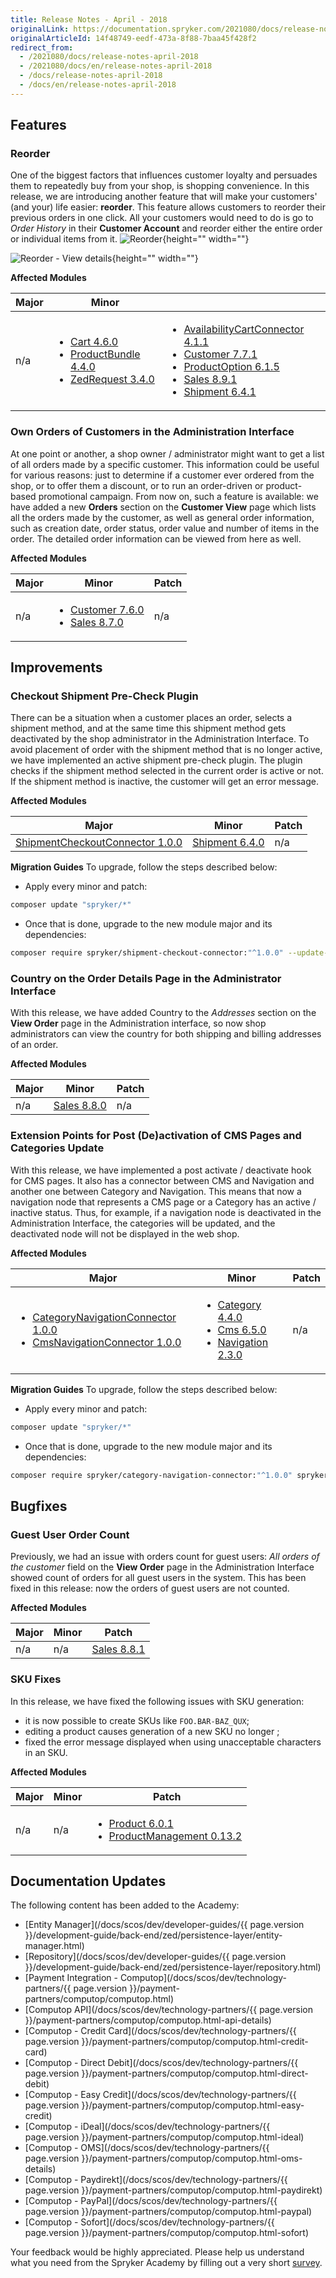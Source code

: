 ```yaml
---
title: Release Notes - April - 2018
originalLink: https://documentation.spryker.com/2021080/docs/release-notes-april-2018
originalArticleId: 14f48749-eedf-473a-8f88-7baa45f428f2
redirect_from:
  - /2021080/docs/release-notes-april-2018
  - /2021080/docs/en/release-notes-april-2018
  - /docs/release-notes-april-2018
  - /docs/en/release-notes-april-2018
---
```


## Features
### Reorder
One of the biggest factors that influences customer loyalty and persuades them to repeatedly buy from your shop, is shopping convenience. In this release, we are introducing another feature that will make your customers' (and your) life easier: **reorder**. This feature allows customers to reorder their previous orders in one click. All your customers would need to do is go to  _Order History_ in their **Customer Account** and reorder either the entire order or individual items from it.
![Reorder](https://spryker.s3.eu-central-1.amazonaws.com/docs/About/Releases/Archive/Release+Notes+-+April+-+2018/reorder_view_orders.png){height="" width=""}
 
![Reorder - View details](https://spryker.s3.eu-central-1.amazonaws.com/docs/About/Releases/Archive/Release+Notes+-+April+-+2018/reorder_order_details.png){height="" width=""}

**Affected Modules**

| Major | Minor |  |
| --- | --- | --- |
| n/a | <ul><li>[Cart 4.6.0](https://github.com/spryker/cart/releases/tag/4.6.0)</li><li>[ProductBundle 4.4.0](https://github.com/spryker/product-bundle/releases/tag/4.4.0)</li><li>[ZedRequest 3.4.0](https://github.com/spryker/zed-request/releases/tag/3.4.0)</li></ul> | <ul><li>[AvailabilityCartConnector 4.1.1](https://github.com/spryker/availability-cart-connector/releases/tag/4.1.1)</li><li>[Customer 7.7.1](https://github.com/spryker/customer/releases/tag/7.7.1)</li><li>[ProductOption 6.1.5](https://github.com/spryker/product-option/releases/tag/6.1.5)</li><li>[Sales 8.9.1](https://github.com/spryker/sales/releases/tag/8.9.1)</li><li>[Shipment 6.4.1](https://github.com/spryker/shipment/releases/tag/6.4.1)</li></ul> |

### Own Orders of Customers in the Administration Interface
At one point or another, a shop owner / administrator might want to get a list of all orders made by a specific customer. This information could be useful for various reasons: just to determine if a customer ever ordered from the shop, or to offer them a discount, or to run an order-driven or product-based promotional campaign. From now on, such a feature is available: we have added a new **Orders** section on the **Customer View** page which lists all the orders made by the customer, as well as general order information, such as creation date, order status, order value and number of items in the order. The detailed order information can be viewed from here as well.

**Affected Modules**

| Major | Minor | Patch |
| --- | --- | --- |
| n/a | <ul><li>[Customer 7.6.0](https://github.com/spryker/customer/releases/tag/7.6.0)</li><li> [Sales 8.7.0](https://github.com/spryker/sales/releases/tag/8.7.0)</li></ul> | n/a |

<!--**Documentation**
For module documentation see: 
For store administration guides see: -->

## Improvements
### Checkout Shipment Pre-Check Plugin
There can be a situation when a customer places an order, selects a shipment method, and at the same time this shipment method gets deactivated by the shop administrator in the Administration Interface. To avoid placement of order with the shipment method that is no longer active, we have implemented an active shipment pre-check plugin. The plugin checks if the shipment method selected in the current order is active or not. If the shipment method is inactive, the customer will get an error message.

**Affected Modules**

| Major | Minor | Patch |
| --- | --- | --- |
|[ShipmentCheckoutConnector 1.0.0](https://github.com/spryker/shipment-checkout-connector/releases/tag/1.0.0)  | [Shipment 6.4.0](https://github.com/spryker/shipment/releases/tag/6.4.0) | n/a |

<!-- Documentation:
For plugin documentation see: -->

**Migration Guides**
To upgrade, follow the steps described below:

* Apply every minor and patch:

```bash
composer update "spryker/*"
```

* Once that is done, upgrade to the new module major and its dependencies:

```bash
composer require spryker/shipment-checkout-connector:"^1.0.0" --update-with-dependencies
```

### Country on the Order Details Page in the Administrator Interface
With this release, we have added Country to the _Addresses_ section on the **View Order** page in the Administration interface, so now shop administrators can view the country for both shipping and billing addresses of an order.

**Affected Modules**

| Major | Minor | Patch |
| --- | --- | --- |
| n/a |  [Sales 8.8.0](https://github.com/spryker/sales/releases/tag/8.8.0)|  n/a|

### Extension Points for Post (De)activation of CMS Pages and Categories Update
With this release, we have implemented a post activate / deactivate hook for CMS pages. It also has a connector between CMS and Navigation and another one between Category and Navigation. This means that now a navigation node that represents a CMS page or a Category has an active / inactive status. Thus, for example, if a navigation node is deactivated in the Administration Interface, the categories will be updated, and the deactivated node will not be displayed in the web shop.

**Affected Modules**

| Major | Minor | Patch |
| --- | --- | --- |
| <ul><li>[CategoryNavigationConnector 1.0.0](https://github.com/spryker/category-navigation-connector/releases/tag/1.0.0)</li><li>[CmsNavigationConnector 1.0.0](https://github.com/spryker/cms-navigation-connector/releases/tag/1.0.0)</li></ul> | <ul><li>[Category 4.4.0](https://github.com/spryker/category/releases/tag/4.4.0)</li><li>[Cms 6.5.0](https://github.com/spryker/cms/releases/tag/6.5.0)</li><li>[Navigation 2.3.0](https://github.com/spryker/navigation/releases/tag/2.3.0)</li></ul> | n/a |

<!-- Documentation
For plugin documentation see: -->

**Migration Guides**
To upgrade, follow the steps described below:

* Apply every minor and patch:

```bash
composer update "spryker/*"
```

* Once that is done, upgrade to the new module major and its dependencies:

```bash
composer require spryker/category-navigation-connector:"^1.0.0" spryker/cms-navigation-connector:"^1.0.0" --update-with-dependencies
```

## Bugfixes
### Guest User Order Count
Previously, we had an issue with orders count for guest users: _All orders of the customer_ field on the **View Order** page in the Administration Interface showed count of orders for all guest users in the system. This has been fixed in this release: now the orders of guest users are not counted.

**Affected Modules**

| Major | Minor | Patch |
| --- | --- | --- |
| n/a | n/a | [Sales 8.8.1](https://github.com/spryker/sales/releases/tag/8.8.1) |

### SKU Fixes
In this release, we have fixed the following issues with SKU generation:

* it is now possible to create SKUs like `FOO.BAR-BAZ_QUX`;
* editing a product causes generation of a new SKU no longer ;
* fixed the error message displayed when using unacceptable characters in an SKU.

**Affected Modules**

| Major | Minor | Patch |
| --- | --- | --- |
| n/a | n/a | <ul><li>[Product 6.0.1](https://github.com/spryker/product/releases/tag/6.0.1)</li><li>[ProductManagement 0.13.2](https://github.com/spryker/product-management/releases/tag/0.13.2)</li></ul> |

## Documentation Updates
The following content has been added to the Academy:

* [Entity Manager](/docs/scos/dev/developer-guides/{{ page.version }}/development-guide/back-end/zed/persistence-layer/entity-manager.html)
* [Repository](/docs/scos/dev/developer-guides/{{ page.version }}/development-guide/back-end/zed/persistence-layer/repository.html)
* [Payment Integration - Computop](/docs/scos/dev/technology-partners/{{ page.version }}/payment-partners/computop/computop.html)
* [Computop API](/docs/scos/dev/technology-partners/{{ page.version }}/payment-partners/computop/computop.html-api-details)
* [Computop - Credit Card](/docs/scos/dev/technology-partners/{{ page.version }}/payment-partners/computop/computop.html-credit-card)
* [Computop - Direct Debit](/docs/scos/dev/technology-partners/{{ page.version }}/payment-partners/computop/computop.html-direct-debit)
* [Computop - Easy Credit](/docs/scos/dev/technology-partners/{{ page.version }}/payment-partners/computop/computop.html-easy-credit)
* [Computop - iDeal](/docs/scos/dev/technology-partners/{{ page.version }}/payment-partners/computop/computop.html-ideal)
* [Computop - OMS](/docs/scos/dev/technology-partners/{{ page.version }}/payment-partners/computop/computop.html-oms-details)
* [Computop - Paydirekt](/docs/scos/dev/technology-partners/{{ page.version }}/payment-partners/computop/computop.html-paydirekt)
* [Computop - PayPal](/docs/scos/dev/technology-partners/{{ page.version }}/payment-partners/computop/computop.html-paypal)
* [Computop - Sofort](/docs/scos/dev/technology-partners/{{ page.version }}/payment-partners/computop/computop.html-sofort)

Your feedback would be highly appreciated. Please help us understand what you need from the Spryker Academy by filling out a very short [survey](https://docs.google.com/forms/d/1_vZg0lfqq24Qf9-fQhU50NgsEBy4eDqnDyx7gKz9Faw/edit).

